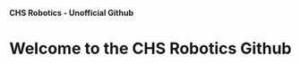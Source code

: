 <strong>CHS Robotics - Unofficial Github </strong>
<br>
<h1><strong>Welcome to the CHS Robotics Github</strong></h1>
